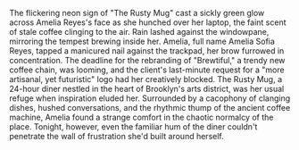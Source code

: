 The flickering neon sign of "The Rusty Mug" cast a sickly green glow across Amelia Reyes's face as she hunched over her laptop, the faint scent of stale coffee clinging to the air. Rain lashed against the windowpane, mirroring the tempest brewing inside her.  Amelia, full name Amelia Sofia Reyes, tapped a manicured nail against the trackpad, her brow furrowed in concentration. The deadline for the rebranding of "Brewtiful," a trendy new coffee chain, was looming, and the client's last-minute request for a "more artisanal, yet futuristic" logo had her creatively blocked.  The Rusty Mug, a 24-hour diner nestled in the heart of Brooklyn's arts district, was her usual refuge when inspiration eluded her.  Surrounded by a cacophony of clanging dishes, hushed conversations, and the rhythmic thump of the ancient coffee machine, Amelia found a strange comfort in the chaotic normalcy of the place. Tonight, however, even the familiar hum of the diner couldn't penetrate the wall of frustration she'd built around herself.
